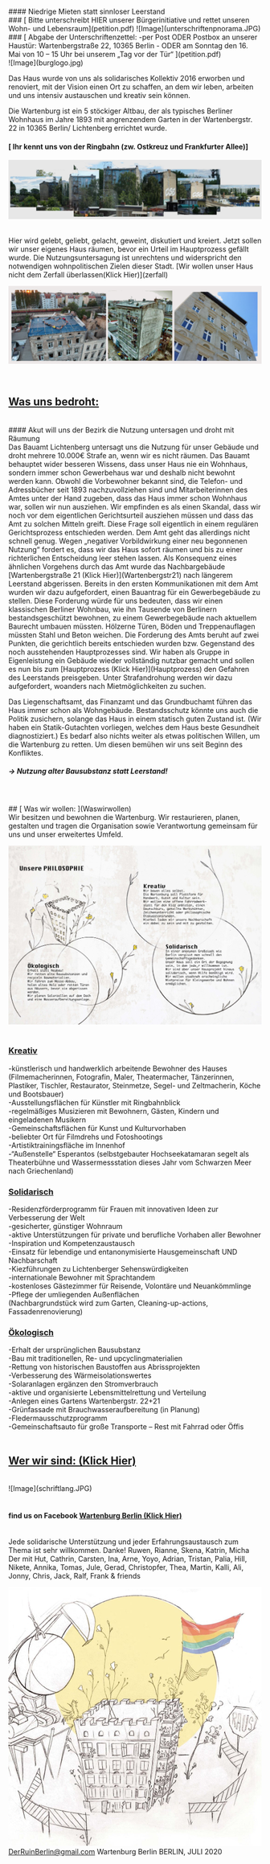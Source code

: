 <br />
#### Niedrige Mieten statt sinnloser Leerstand
<br />
### [ Bitte unterschreibt HIER unserer Bürgerinitiative und rettet unseren Wohn- und Lebensraum](petition.pdf)
![Image](unterschriftenpnorama.JPG)
### [ Abgabe der Unterschriftenzettel: -per Post ODER Postbox an unserer Haustür: Wartenbergstraße 22, 10365 Berlin -
ODER am Sonntag den 16. Mai von 10 – 15 Uhr bei unserem „Tag vor der Tür“ ](petition.pdf)

<br />
![Image](burglogo.jpg)




Das Haus wurde von uns als solidarisches Kollektiv 2016 erworben und renoviert, mit der Vision einen Ort zu schaffen, 
an dem wir leben, arbeiten und uns intensiv austauschen und kreativ sein können.

Die Wartenburg ist ein 5 stöckiger Altbau, der als typisches Berliner Wohnhaus im Jahre 1893 
mit angrenzendem Garten in der Wartenbergstr. 22 in 10365 Berlin/ Lichtenberg errichtet wurde.

#### [                                          Ihr kennt uns von der Ringbahn (zw. Ostkreuz und Frankfurter Allee)]
![Image](burgpannorama.JPG)

<br />
Hier wird gelebt, geliebt,
gelacht, geweint, diskutiert und kreiert.
Jetzt sollen wir unser eigenes Haus räumen, bevor ein Urteil im Hauptprozess gefällt wurde. 
Die Nutzungsuntersagung ist unrechtens und widerspricht den notwendigen wohnpolitischen Zielen dieser Stadt. 
[Wir wollen unser Haus nicht dem Zerfall überlassen(Klick Hier)](zerfall)

![Image](3erFasadegrau.PNG.png)




<br />

##  [                                          Was uns bedroht:](Wasunsbedroht)
<br />
#### Akut will uns der Bezirk die Nutzung untersagen und droht mit Räumung
<br />
Das Bauamt Lichtenberg untersagt uns die Nutzung für unser Gebäude und droht mehrere 10.000€ Strafe an, wenn wir es nicht räumen. Das Bauamt behauptet wider besseren Wissens, dass unser Haus nie ein Wohnhaus, sondern immer schon Gewerbehaus war und deshalb nicht bewohnt werden kann. Obwohl die Vorbewohner bekannt sind, die Telefon- und Adressbücher seit 1893 nachzuvollziehen sind und Mitarbeiterinnen des Amtes unter der Hand zugeben, dass das Haus immer schon Wohnhaus war, sollen wir nun ausziehen.
Wir empfinden es als einen Skandal, dass wir noch vor dem eigentlichen Gerichtsurteil ausziehen müssen und dass das Amt zu solchen Mitteln greift. Diese Frage soll eigentlich in einem regulären Gerichtsprozess entschieden werden. Dem Amt geht das allerdings nicht schnell genug. Wegen „negativer Vorbildwirkung einer neu begonnenen Nutzung“ fordert es, dass wir das Haus sofort räumen und bis zu einer richterlichen Entscheidung leer stehen lassen. Als Konsequenz eines ähnlichen Vorgehens durch das Amt wurde das Nachbargebäude [Wartenbergstraße 21 (Klick Hier)](Wartenbergstr21) nach längerem Leerstand abgerissen.
Bereits in den ersten Kommunikationen mit dem Amt wurden wir dazu aufgefordert, einen Bauantrag für ein Gewerbegebäude zu stellen. Diese Forderung würde für uns bedeuten, dass wir einen klassischen Berliner Wohnbau, wie ihn Tausende von Berlinern bestandsgeschützt bewohnen, zu einem Gewerbegebäude nach aktuellem Baurecht umbauen müssten. Hölzerne Türen, Böden und Treppenauflagen müssten Stahl und Beton weichen. 
Die Forderung des Amts beruht auf zwei Punkten, die gerichtlich bereits entschieden wurden bzw. Gegenstand des noch ausstehenden Hauptprozesses sind. Wir haben als Gruppe in Eigenleistung ein Gebäude wieder vollständig nutzbar gemacht und sollen es nun bis zum [Hauptprozess (Klick Hier)](Hauptprozess) den Gefahren des Leerstands preisgeben. Unter Strafandrohung werden wir dazu aufgefordert, woanders nach Mietmöglichkeiten zu suchen. 

Das Liegenschaftsamt, das Finanzamt und das
Grundbuchamt führen das Haus immer schon als
Wohngebäude.
Bestandsschutz könnte uns auch die Politik zusichern,
solange das Haus in einem statisch guten Zustand ist.
(Wir haben ein Statik-Gutachten vorliegen,
welches dem Haus beste Gesundheit diagnostiziert.)
Es bedarf also nichts weiter als etwas politischen
Willen, um die Wartenburg zu retten.
Um diesen bemühen wir uns seit Beginn des Konfliktes.
 
##### -> Nutzung alter Bausubstanz statt Leerstand!


<br />
<br />
##  [                                         Was wir wollen: ](Waswirwollen)
<br />
Wir besitzen und bewohnen die Wartenburg.
Wir restaurieren, planen, gestalten und tragen die Organisation sowie Verantwortung gemeinsam für uns und unser erweitertes Umfeld.

![Image](Philosophie.jpg.jpg)
<br /><br />
### [Kreativ](Kreativ)

-künstlerisch und handwerklich arbeitende Bewohner des Hauses
<br />
 (Filmemacherinnen, Fotografin, Maler, Theatermacher, Tänzerinnen, Plastiker, Tischler, Restaurator, Steinmetze, Segel- und Zeltmacherin, Köche und Bootsbauer) 
 <br />
-Ausstellungsflächen für Künstler mit Ringbahnblick
<br />
-regelmäßiges Musizieren mit Bewohnern, Gästen, Kindern und eingeladenen Musikern
<br />
-Gemeinschaftsflächen für Kunst und Kulturvorhaben 
<br />
-beliebter Ort für Filmdrehs und Fotoshootings 
<br />
-Artistiktrainingsfläche im Innenhof 
<br />
-“Außenstelle“ Esperantos (selbstgebauter Hochseekatamaran segelt als Theaterbühne und Wassermessstation dieses Jahr vom Schwarzen Meer nach Griechenland)


### [Solidarisch](Solidarisch)

-Residenzförderprogramm für Frauen mit innovativen Ideen zur Verbesserung der Welt 
<br />
-gesicherter, günstiger Wohnraum <br />
-aktive Unterstützungen für private und berufliche Vorhaben aller Bewohner 
<br />
-Inspiration und Kompetenzaustausch 
<br />
-Einsatz für lebendige und entanonymisierte Hausgemeinschaft UND Nachbarschaft 
<br />
-Kiezführungen zu Lichtenberger Sehenswürdigkeiten 
<br />
-internationale Bewohner mit Sprachtandem 
<br />
-kostenloses Gästezimmer für Reisende, Volontäre und Neuankömmlinge 
<br />
-Pflege der umliegenden Außenflächen 
<br />
 (Nachbargrundstück wird zum Garten, Cleaning-up-actions, Fassadenrenovierung) 
 <br />

###  [Ökologisch](oekologisch)

-Erhalt der ursprünglichen Bausubstanz 
<br />
-Bau mit traditionellen, Re- und upcyclingmaterialien 
<br />
-Rettung von historischen Baustoffen aus Abrissprojekten 
<br />
-Verbesserung des Wärmeisolationswertes 
<br />
-Solaranlagen ergänzen den Stromverbrauch 
<br />
-aktive und organisierte Lebensmittelrettung und Verteilung 
<br />
-Anlegen eines Gartens Wartenbergstr. 22+21 
<br />
-Grünfassade mit Brauchwasseraufbereitung (in Planung) 
<br />
-Fledermausschutzprogramm 
<br />
-Gemeinschaftsauto für große Transporte – Rest mit Fahrrad oder Öffis 
<br />
<br />

##  [                                                                                       Wer wir sind: (Klick Hier) ](Werwirsind)
 
 
 
<br />
![Image](schriftlang.JPG)
<br />

<br />
 


 
####                      find us on Facebook [Wartenburg Berlin   (Klick Hier)](https://www.facebook.com/wartenburgberlinbleibt/)
<br />
Jede solidarische Unterstützung und jeder
Erfahrungsaustausch zum Thema ist sehr
willkommen.
Danke! Ruwen, Rianne, Skena, Katrin, Micha
Der mit Hut, Cathrin, Carsten, Ina, Arne,
Yoyo, Adrian, Tristan, Palia, Hill, Nikete, Annika, Tomas, Jule, Gerad, Christopfer,
Thea, Martin, Kalli, Ali, Jonny, Chris, Jack, Ralf, Frank & friends

![Image](abrissnutzung.JPG)
DerRuinBerlin@gmail.com
Wartenburg Berlin
BERLIN, JULI 2020

